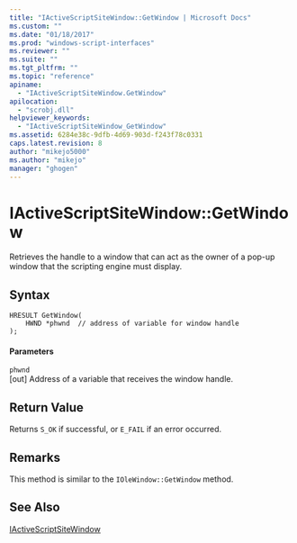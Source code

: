 ```yaml
---
title: "IActiveScriptSiteWindow::GetWindow | Microsoft Docs"
ms.custom: ""
ms.date: "01/18/2017"
ms.prod: "windows-script-interfaces"
ms.reviewer: ""
ms.suite: ""
ms.tgt_pltfrm: ""
ms.topic: "reference"
apiname: 
  - "IActiveScriptSiteWindow.GetWindow"
apilocation: 
  - "scrobj.dll"
helpviewer_keywords: 
  - "IActiveScriptSiteWindow_GetWindow"
ms.assetid: 6284e38c-9dfb-4d69-903d-f243f78c0331
caps.latest.revision: 8
author: "mikejo5000"
ms.author: "mikejo"
manager: "ghogen"
---
```

# IActiveScriptSiteWindow::GetWindow
Retrieves the handle to a window that can act as the owner of a pop-up window that the scripting engine must display.  
  
## Syntax  
  
```  
HRESULT GetWindow(  
    HWND *phwnd  // address of variable for window handle  
);  
```  
  
#### Parameters  
 `phwnd`  
 [out] Address of a variable that receives the window handle.  
  
## Return Value  
 Returns `S_OK` if successful, or `E_FAIL` if an error occurred.  
  
## Remarks  
 This method is similar to the `IOleWindow::GetWindow` method.  
  
## See Also  
 [IActiveScriptSiteWindow](../../winscript/reference/iactivescriptsitewindow.md)
